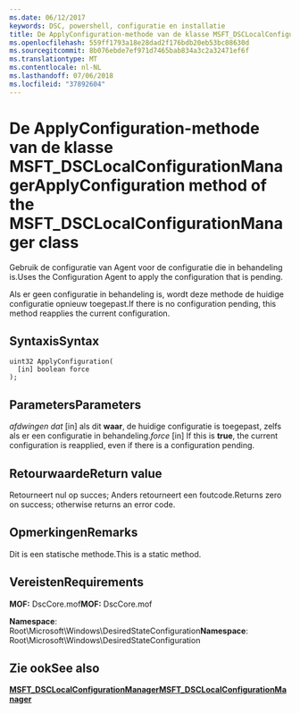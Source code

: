 ```yaml
---
ms.date: 06/12/2017
keywords: DSC, powershell, configuratie en installatie
title: De ApplyConfiguration-methode van de klasse MSFT_DSCLocalConfigurationManager
ms.openlocfilehash: 559ff1793a18e28dad2f176bdb20eb53bc08630d
ms.sourcegitcommit: 8b076ebde7ef971d7465bab834a3c2a32471ef6f
ms.translationtype: MT
ms.contentlocale: nl-NL
ms.lasthandoff: 07/06/2018
ms.locfileid: "37892604"
---
```

# <a name="applyconfiguration-method-of-the-msftdsclocalconfigurationmanager-class"></a><span data-ttu-id="6ae04-103">De ApplyConfiguration-methode van de klasse MSFT_DSCLocalConfigurationManager</span><span class="sxs-lookup"><span data-stu-id="6ae04-103">ApplyConfiguration method of the MSFT_DSCLocalConfigurationManager class</span></span>

<span data-ttu-id="6ae04-104">Gebruik de configuratie van Agent voor de configuratie die in behandeling is.</span><span class="sxs-lookup"><span data-stu-id="6ae04-104">Uses the Configuration Agent to apply the configuration that is pending.</span></span>

<span data-ttu-id="6ae04-105">Als er geen configuratie in behandeling is, wordt deze methode de huidige configuratie opnieuw toegepast.</span><span class="sxs-lookup"><span data-stu-id="6ae04-105">If there is no configuration pending, this method reapplies the current configuration.</span></span>

## <a name="syntax"></a><span data-ttu-id="6ae04-106">Syntaxis</span><span class="sxs-lookup"><span data-stu-id="6ae04-106">Syntax</span></span>

```mof
uint32 ApplyConfiguration(
  [in] boolean force
);
```

## <a name="parameters"></a><span data-ttu-id="6ae04-107">Parameters</span><span class="sxs-lookup"><span data-stu-id="6ae04-107">Parameters</span></span>

<span data-ttu-id="6ae04-108">*afdwingen dat* \[in\] als dit **waar**, de huidige configuratie is toegepast, zelfs als er een configuratie in behandeling.</span><span class="sxs-lookup"><span data-stu-id="6ae04-108">*force* \[in\] If this is **true**, the current configuration is reapplied, even if there is a configuration pending.</span></span>

## <a name="return-value"></a><span data-ttu-id="6ae04-109">Retourwaarde</span><span class="sxs-lookup"><span data-stu-id="6ae04-109">Return value</span></span>

<span data-ttu-id="6ae04-110">Retourneert nul op succes; Anders retourneert een foutcode.</span><span class="sxs-lookup"><span data-stu-id="6ae04-110">Returns zero on success; otherwise returns an error code.</span></span>

## <a name="remarks"></a><span data-ttu-id="6ae04-111">Opmerkingen</span><span class="sxs-lookup"><span data-stu-id="6ae04-111">Remarks</span></span>

<span data-ttu-id="6ae04-112">Dit is een statische methode.</span><span class="sxs-lookup"><span data-stu-id="6ae04-112">This is a static method.</span></span>

## <a name="requirements"></a><span data-ttu-id="6ae04-113">Vereisten</span><span class="sxs-lookup"><span data-stu-id="6ae04-113">Requirements</span></span>

<span data-ttu-id="6ae04-114">**MOF:** DscCore.mof</span><span class="sxs-lookup"><span data-stu-id="6ae04-114">**MOF:** DscCore.mof</span></span>

<span data-ttu-id="6ae04-115">**Namespace**: Root\Microsoft\Windows\DesiredStateConfiguration</span><span class="sxs-lookup"><span data-stu-id="6ae04-115">**Namespace**: Root\Microsoft\Windows\DesiredStateConfiguration</span></span>

## <a name="see-also"></a><span data-ttu-id="6ae04-116">Zie ook</span><span class="sxs-lookup"><span data-stu-id="6ae04-116">See also</span></span>

[<span data-ttu-id="6ae04-117">**MSFT_DSCLocalConfigurationManager**</span><span class="sxs-lookup"><span data-stu-id="6ae04-117">**MSFT_DSCLocalConfigurationManager**</span></span>](msft-dsclocalconfigurationmanager.md)